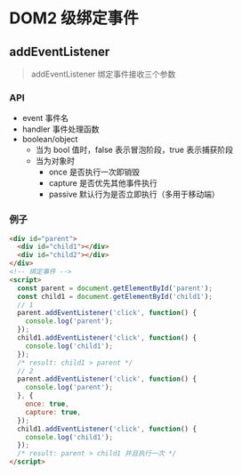 # DOM2 级绑定事件

## addEventListener

> addEventListener 绑定事件接收三个参数

### API

- event 事件名
- handler 事件处理函数
- boolean/object
  - 当为 bool 值时，false 表示冒泡阶段，true 表示捕获阶段
  - 当为对象时
    - once 是否执行一次即销毁
    - capture 是否优先其他事件执行
    - passive 默认行为是否立即执行（多用于移动端）

### 例子

```html
<div id="parent">
  <div id="child1"></div>
  <div id="child2"></div>
</div>
<!-- 绑定事件 -->
<script>
  const parent = document.getElementById('parent');
  const child1 = document.getElementById('child1');
  // 1
  parent.addEventListener('click', function() {
    console.log('parent');
  });
  child1.addEventListener('click', function() {
    console.log('child1');
  });
  /* result: child1 > parent */ 
  // 2
  parent.addEventListener('click', function() {
    console.log('parent');
  }, {
    once: true,
    capture: true,
  });
  child1.addEventListener('click', function() {
    console.log('child1');
  });
  /* result: parent > child1 并且执行一次 */
</script>
```
